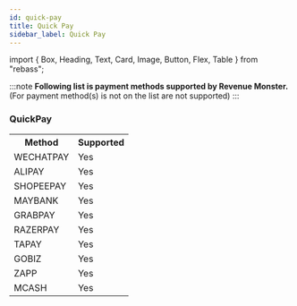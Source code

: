 ```yaml
---
id: quick-pay
title: Quick Pay
sidebar_label: Quick Pay
---
```


import { Box, Heading, Text, Card, Image, Button, Flex, Table } from "rebass";

:::note
**Following list is payment methods supported by Revenue Monster.**<br/>
(For payment method(s) is not on the list are not supported)
:::

### QuickPay

<table>
  <tr>
    <th>Method</th>
    <th>Supported</th>
  </tr>
  <tr>
    <td>WECHATPAY</td>
    <td>
    <Card
    sx={{
      backgroundColor: "#87d068",
      color:"white",
      textAlign: "center" 
    }}
  > Yes
  </Card>
  </td> 
  </tr>
  <tr>
    <td>ALIPAY</td>
    <td>
    <Card
    sx={{
      backgroundColor: "#87d068",
      color:"white",
      textAlign: "center" 
    }}
  > Yes
  </Card>
  </td> 
  </tr>
   <tr>
    <td>SHOPEEPAY</td>
    <td>
     <Card
    sx={{
      backgroundColor: "#87d068",
      color:"white",
      textAlign: "center" 
    }}
  > Yes
  </Card>
    </td>
  </tr>
  <tr>
    <td>MAYBANK</td>
    <td>
     <Card
    sx={{
      backgroundColor: "#87d068",
      color:"white",
      textAlign: "center" 
    }}
  > Yes
  </Card>
    </td>
  </tr>
  <tr>
    <td>GRABPAY</td>
    <td>
     <Card
        sx={{
      backgroundColor: "#87d068",
      color:"white",
      textAlign: "center" 
    }}
    > Yes
  </Card>
</td>
  </tr>
  <tr>
    <td>RAZERPAY</td>
    <td>
     <Card
    sx={{
      backgroundColor: "#87d068",
      color:"white",
      textAlign: "center" 
    }}
  > Yes
  </Card>
    </td>
  </tr>
  <tr>
    <td>TAPAY</td>
    <td>
     <Card
    sx={{
      backgroundColor: "#87d068",
      color:"white",
      textAlign: "center" 
    }}
  > Yes
  </Card>
    </td>
  </tr>
  <tr>
    <td>GOBIZ</td>
    <td> 
    <Card
    sx={{
      backgroundColor: "#87d068",
      color:"white",
      textAlign: "center" 
    }}
  > Yes
  </Card></td>
  </tr>
  <tr>
    <td>ZAPP</td>
    <td> 
    <Card
    sx={{
      backgroundColor: "#87d068",
      color:"white",
      textAlign: "center" 
    }}
  > Yes
  </Card></td>
  </tr>
  <tr>
    <td>MCASH</td>
    <td>
     <Card
    sx={{
      backgroundColor: "#87d068",
      color:"white",
      textAlign: "center" 
    }}
  > Yes
  </Card>
    </td>
  </tr>
</table>
